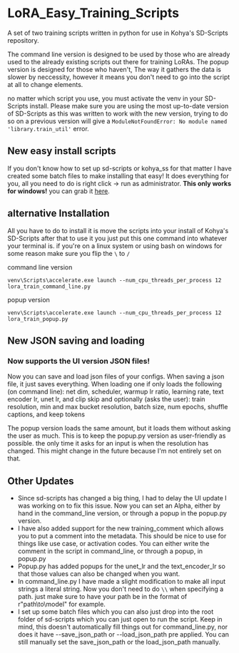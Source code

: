 # LoRA_Easy_Training_Scripts

A set of two training scripts written in python for use in Kohya's SD-Scripts repository.

The command line version is designed to be used by those who are already used to the already existing scripts out there for training LoRAs.
The popup version is designed for those who haven't, The way it gathers the data is slower by neccessity, however it means you don't need to go into the script at all to change elements.

no matter which script you use, you must activate the venv in your SD-Scripts install. Please make sure you are using the most up-to-date version of SD-Scripts as this was written to work with the new version, trying to do so on a previous version will give a `ModuleNotFoundError: No module named 'library.train_util'` error.

## New easy install scripts

If you don't know how to set up sd-scripts or kohya_ss for that matter I have created some batch files to make installing that easy! It does everything for you, all you need to do is right click -> run as administrator. **This only works for windows!** you can grab it [here](https://github.com/derrian-distro/LoRA_Easy_Training_Scripts/releases/tag/installers-v1).

## alternative Installation

All you have to do to install it is move the scripts into your install of Kohya's SD-Scripts
after that to use it you just put this one command into whatever your terminal is.
if you're on a linux system or using bash on windows for some reason make sure you flip the `\` to `/`

command line version

```
venv\Scripts\accelerate.exe launch --num_cpu_threads_per_process 12 lora_train_command_line.py
```

popup version

```
venv\Scripts\accelerate.exe launch --num_cpu_threads_per_process 12 lora_train_popup.py
```

## New JSON saving and loading

### Now supports the UI version JSON files!

Now you can save and load json files of your configs. When saving a json file, it just saves everything. When loading one if only loads the following (on command line):
net dim, scheduler, warmup lr ratio, learning rate, text encoder lr, unet lr, and clip skip
and optionally (asks the user):
train resolution, min and max bucket resolution, batch size, num epochs, shuffle captions, and keep tokens

The popup version loads the same amount, but it loads them without asking the user as much. This is to keep the popup.py version as user-friendly as possible. the only time it asks for an input is when the resolution has changed. This might change in the future because I'm not entirely set on that.

## Other Updates

- Since sd-scripts has changed a big thing, I had to delay the UI update I was working on to fix this issue. Now you can set an Alpha, either by hand in the command_line version, or through a popup in the popup.py version.
- I have also added support for the new training_comment which allows you to put a comment into the metadata. This should be nice to use for things like use case, or activation codes. You can either write the comment in the script in command_line, or through a popup, in popup.py
- Popup.py has added popups for the unet_lr and the text_encoder_lr so that those values can also be changed when you want.
- In command_line.py I have made a slight modification to make all input strings a literal string. Now you don't need to do `\\` when specifying a path. just make sure to have your path be in the format of r"path\to\model" for example.
- I set up some batch files which you can also just drop into the root folder of sd-scripts which you can just open to run the script. Keep in mind, this doesn't automatically fill things out for command_line.py, nor does it have --save_json_path or --load_json_path pre applied. You can still manually set the save_json_path or the load_json_path manually.
